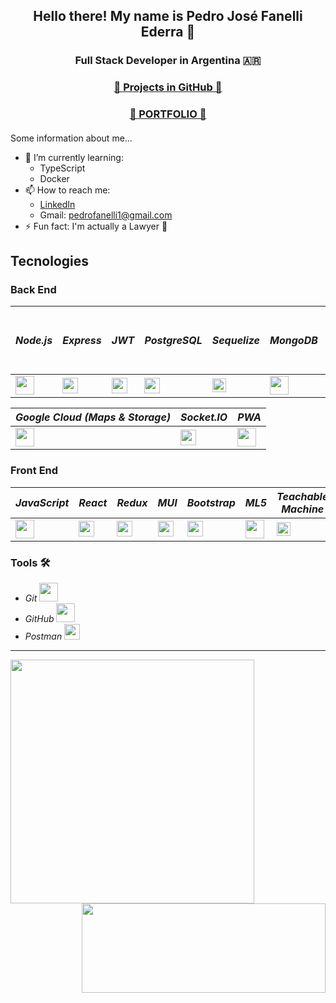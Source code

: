 

<div align="center">
  
  ## Hello there! My name is Pedro José Fanelli Ederra 🧐

</div>

<div align="center">
  
  ### Full Stack Developer in Argentina 🇦🇷
  
  ### [💫 Projects in GitHub 💫](https://www.github.com/stars/pedrofanelli/lists/my-stack)
  
  ### [💫 PORTFOLIO 💫](https://d2ck99rhn8lygf.cloudfront.net/)

</div>

#### 

Some information about me...

- 🌱 I’m currently learning:
  - TypeScript
  - Docker
- 📫 How to reach me: 
  - [LinkedIn](https://www.linkedin.com/in/pedro-fanelli/)
  - Gmail: pedrofanelli1@gmail.com
- ⚡ Fun fact: I'm actually a Lawyer 📖

## Tecnologies

### Back End

*Node.js* | *Express* | *JWT* | *PostgreSQL* | *Sequelize* | *MongoDB* | *Mongoose* | *AWS (S3, R53, EB, CF)* |
--------|---------|-----|------------|-----------|---------|----------|-----------------------|
<img style="width:30px" src="https://user-images.githubusercontent.com/94872647/227662838-6919336c-578b-42e9-bdad-cd70cb16b5f2.png" />   | <img style="width:25px" src="https://user-images.githubusercontent.com/94872647/227771468-b84ffce0-c776-4b02-a7f7-bc5eb5bc6f8e.png" /> | <img style="width:25px" src="https://media.licdn.com/dms/image/D4D12AQHW9aRSWIOMxQ/article-cover_image-shrink_600_2000/0/1657421703592?e=2147483647&v=beta&t=nKygyfSDFwgPdEoC-nEkogMS0527SBa8z8D_FqUr-us" /> | <img style="width:25px" src="https://user-images.githubusercontent.com/94872647/227740036-7f892401-2c8c-470f-b097-f05402428909.png" /> | <img style="width:22px" src="https://seeklogo.com/images/S/sequelize-logo-9A5075DB9F-seeklogo.com.png" /> | <img style="width:30px" src="https://user-images.githubusercontent.com/94872647/227740282-331ce102-7c82-4a1a-9c71-84f8701ce863.png" /> | <img style="width:30px" src="https://user-images.githubusercontent.com/94872647/227740130-e2b772f1-f1af-47b8-86eb-de3bf9cb8128.png" /> | <img style="width:30px" src="https://cdn.analyticsvidhya.com/wp-content/uploads/2023/01/AWS-Logo.png" /> |

*Google Cloud (Maps & Storage)* | *Socket.IO* | *PWA* |
------------------------------|-----------|-----|
<img style="width:30px" src="https://logos-world.net/wp-content/uploads/2021/02/Google-Cloud-Emblem.png" /> | <img style="width:25px" src="https://upload.wikimedia.org/wikipedia/commons/thumb/9/96/Socket-io.svg/1200px-Socket-io.svg.png" /> | <img style="width:30px" src="https://desarrolloweb.com/storage/tag_images/actual/VkZe5Z1PKYJNbH4fz5IsXSJPDrmFC5fXEaxfaxSF.png" /> |

### Front End

*JavaScript* | *React* | *Redux* | *MUI* | *Bootstrap* | *ML5* | *Teachable Machine* |
-----------|-------|-------|-----|-----------|-----|-------------------|
<img style="width:30px" src="https://user-images.githubusercontent.com/94872647/227661380-d006501a-6542-4ace-b960-af73447782c9.png" /> | <img style="width:25px" src="https://user-images.githubusercontent.com/94872647/227661750-38140331-323f-463f-aa24-58a3288db850.png" /> | <img style="width:25px" src="https://user-images.githubusercontent.com/94872647/227662273-687c6085-4e08-4839-a51d-255bf5e68d2d.png" /> | <img style="width:25px" src="https://user-images.githubusercontent.com/94872647/227740867-47ba0184-ddf4-47e4-a9e1-a4eb95b2a7b1.png" /> | <img style="width:25px" src="https://user-images.githubusercontent.com/94872647/227771085-becaffb9-beb3-498d-af1a-a52de5c3e59c.png" /> | <img style="width:30px" src="https://ml5js.org/static/ml5_logo_purple-88e082b8dc81d8729f95bcc092db90c5.png" /> | <img style="width:22px" src="https://i.ytimg.com/an/T2qQGqZxkD0/0f04f0b2-a39a-4621-8bb5-1f5f7bf9bf10_mq.jpg?v=5dc445a2" /> |

### Tools 🛠️

- *Git* <img style="width:30px" src="https://user-images.githubusercontent.com/94872647/227739710-8454480e-1dea-4e23-bf46-f4259906c8f3.png" />
- *GitHub* <img style="width:30px" src="https://user-images.githubusercontent.com/94872647/227739739-fdc20972-d759-4b2f-aaf8-e640d3cac324.png" />
- *Postman* <img style="width:25px" src="https://camo.githubusercontent.com/1c99446e09edc2a2074cb221476d461488b89231ae00496da6e6e15cde24352c/68747470733a2f2f696d672e69636f6e73382e636f6d2f65787465726e616c2d74616c2d72657669766f2d636f6c6f722d74616c2d72657669766f2f3531322f65787465726e616c2d706f73746d616e2d69732d7468652d6f6e6c792d636f6d706c6574652d6170692d646576656c6f706d656e742d656e7669726f6e6d656e742d6c6f676f2d636f6c6f722d74616c2d72657669766f2e706e67" />
  
<hr></hr>

<a href="https://github.com/pedrofanelli" style="margin-right:385px">
  <img style="width:390px" align="left" src="https://github-readme-stats.vercel.app/api?username=pedrofanelli&show_icons=true&theme=radical" />
</a>

<a href="https://github.com/pedrofanelli" >
  <img style="width:390px;height:143px" align="right" src="https://github-readme-stats.vercel.app/api/top-langs/?username=pedrofanelli" />
</a>
